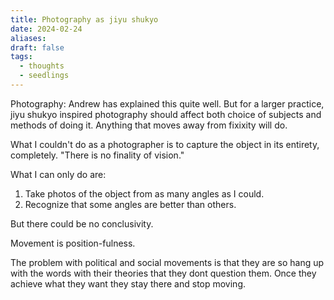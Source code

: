 ```yaml
---
title: Photography as jiyu shukyo
date: 2024-02-24
aliases: 
draft: false
tags:
  - thoughts
  - seedlings
---
```

Photography: Andrew has explained this quite well. But for a larger practice, jiyu shukyo inspired photography should affect both choice of subjects and methods of doing it. Anything that moves away from fixixity will do.

What I couldn't do as a photographer is to capture the object in its entirety, completely. "There is no finality of vision."

What I can only do are:
1. Take photos of the object from as many angles as I could.
2. Recognize that some angles are better than others.

But there could be no conclusivity.

Movement is position-fulness.

The problem with political and social movements is that they are so hang up with the words with their theories that they dont question them. Once they achieve what they want they stay there and stop moving.